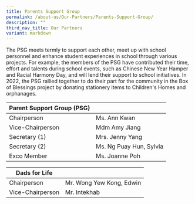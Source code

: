 ```yaml
---
title: Parents Support Group
permalink: /about-us/Our-Partners/Parents-Support-Group/
description: ""
third_nav_title: Our Partners
variant: markdown
---
```

The PSG meets termly to support each other, meet up with school personnel and enhance student experiences in school through various projects. For example, the members of the PSG have contributed their time, effort and talents during school events, such as Chinese New Year Hamper and Racial Harmony Day, and will lend their support to school initiatives. In 2022, the PSG rallied together to do their part for the community in the Box of Blessings project by donating stationery items to Children's Homes and orphanages.


| Parent Support Group (PSG) |  | 
| -------- | -------- |
| Chairperson     | Ms. Ann Kwan     | 
|Vice-Chairperson	|Mdm Amy Jiang	
|Secretary (1)	|Mrs. Jenny Yang	
|Secretary (2)	|Ms. Ng Puay Hun, Sylvia	
|Exco Member	|Ms. Joanne Poh	

| Dads for Life |  | 
| -------- | -------- |
| Chairperson     |Mr. Wong Yew Kong, Edwin     | 
|Vice-Chairperson	|Mr. Intekhab